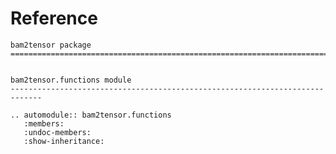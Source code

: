 # Reference

<!--
The content of the {eval-rst} block below is generated by the command:
poetry run sphinx-apidoc -T -f -t ./docs/templates -o ./docs ./src
from the root directory.

You need to rerun the command when python files are added, deleted or renamed.
Copy the content from the generated
bam2tensor.rst file to the {eval-rst} block below and
delete the .rst file afterwards.
-->

```{eval-rst}
bam2tensor package
=============================================================================


bam2tensor.functions module
-----------------------------------------------------------------------------

.. automodule:: bam2tensor.functions
   :members:
   :undoc-members:
   :show-inheritance:
```
